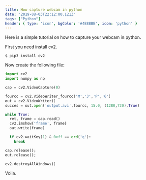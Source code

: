 ```yaml
---
title: How capture webcam in python
date: "2019-08-03T22:12:00.121Z"
tags: ["Python"]
header: { type: 'icon', bgColor: '#4B8BBE', icon: 'python' }
---
```


Here is a simple tutorial on how to capture your webcam in python.

First you need install cv2.

```
$ pip3 install cv2
```

Now create the following file:
```python
import cv2
import numpy as np

cap = cv2.VideoCapture(0)

fourcc = cv2.VideoWriter_fourcc('M','J','P','G')
out = cv2.VideoWriter()
succes = out.open('output.avi',fourcc, 15.0, (1280,720),True)

while True:
  ret, frame = cap.read()
  cv2.imshow('frame', frame)
  out.write(frame)

  if cv2.waitKey(1) & 0xff == ord('q'):
    break

cap.release();
out.release();

cv2.destroyAllWindows()
```

Voila.